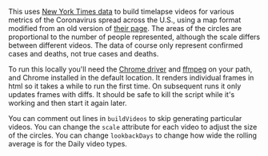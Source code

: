 This uses [New York Times data](https://github.com/nytimes/covid-19-data) to build timelapse videos for various metrics of the Coronavirus spread across the U.S., using a map format modified from an old version of [their page](https://www.nytimes.com/interactive/2020/us/coronavirus-us-cases.html). The areas of the circles are proportional to the number of people represented, although the scale differs between different videos. The data of course only represent confirmed cases and deaths, not true cases and deaths.

To run this locally you'll need the [Chrome driver](https://chromedriver.chromium.org/downloads) and [ffmpeg](https://www.ffmpeg.org/download.html) on your path, and Chrome installed in the default location. It renders individual frames in html so it takes a while to run the first time. On subsequent runs it only updates frames with diffs. It should be safe to kill the script while it's working and then start it again later.

You can comment out lines in `buildVideos` to skip generating particular videos. You can change the `scale` attribute for each video to adjust the size of the circles. You can change `lookbackDays` to change how wide the rolling average is for the Daily video types.